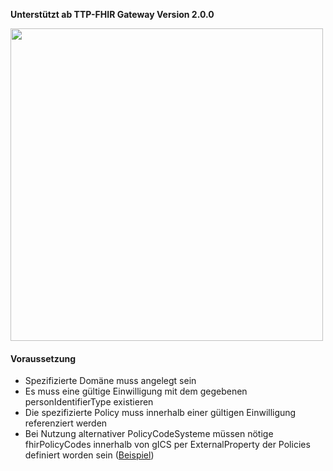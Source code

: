 **Unterstützt ab TTP-FHIR Gateway Version 2.0.0**
<p align="left">
  <img width="500" style="float: none;" src="assets/images/fhirgateway-gics.png">
</p>

#### Voraussetzung

- Spezifizierte Domäne muss angelegt sein
- Es muss eine gültige Einwilligung mit dem gegebenen personIdentifierType existieren
- Die spezifizierte Policy muss innerhalb einer gültigen Einwilligung referenziert werden
- Bei Nutzung alternativer PolicyCodeSysteme müssen nötige fhirPolicyCodes innerhalb von gICS per ExternalProperty der Policies definiert worden sein ([Beispiel](https://www.ths-greifswald.de/gics/templates/mii/1.6.f))
